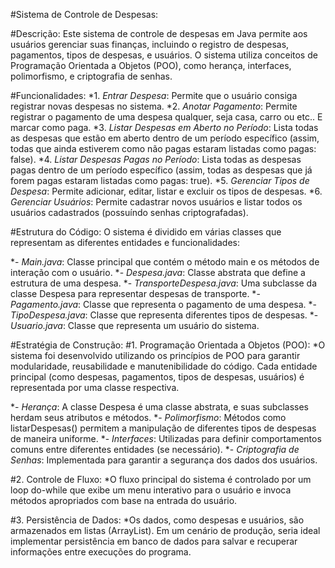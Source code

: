 #Sistema de Controle de Despesas:

#Descrição:
Este sistema de controle de despesas em Java permite aos usuários gerenciar suas finanças, incluindo o registro de despesas, pagamentos, tipos de despesas, e usuários. O sistema utiliza conceitos de Programação Orientada a Objetos (POO), como herança, interfaces, polimorfismo, e criptografia de senhas.

#Funcionalidades:
*1. *Entrar Despesa*: Permite que o usuário consiga registrar novas despesas no sistema.
*2. *Anotar Pagamento*: Permite registrar o pagamento de uma despesa qualquer, seja casa, carro ou etc.. E marcar como paga.
*3. *Listar Despesas em Aberto no Período*: Lista todas as despesas que estão em aberto dentro de um período específico (assim, todas que ainda estiverem como não pagas estaram listadas como pagas: false).
*4. *Listar Despesas Pagas no Período*: Lista todas as despesas pagas dentro de um período específico (assim, todas as despesas que já forem pagas estaram listadas como pagas: true).
*5. *Gerenciar Tipos de Despesa*: Permite adicionar, editar, listar e excluir os tipos de despesas.
*6. *Gerenciar Usuários*: Permite cadastrar novos usuários e listar todos os usuários cadastrados (possuíndo senhas criptografadas).

#Estrutura do Código:
O sistema é dividido em várias classes que representam as diferentes entidades e funcionalidades:

*- *Main.java*: Classe principal que contém o método main e os métodos de interação com o usuário.
*- *Despesa.java*: Classe abstrata que define a estrutura de uma despesa.
*- *TransporteDespesa.java*: Uma subclasse da classe Despesa para representar despesas de transporte.
*- *Pagamento.java*: Classe que representa o pagamento de uma despesa.
*- *TipoDespesa.java*: Classe que representa diferentes tipos de despesas.
*- *Usuario.java*: Classe que representa um usuário do sistema.

#Estratégia de Construção:
#1. Programação Orientada a Objetos (POO):
*O sistema foi desenvolvido utilizando os princípios de POO para garantir modularidade, reusabilidade e manutenibilidade do código. Cada entidade principal (como despesas, pagamentos, tipos de despesas, usuários) é representada por uma classe respectiva.

*- *Herança*: A classe Despesa é uma classe abstrata, e suas subclasses herdam seus atributos e métodos.
*- *Polimorfismo*: Métodos como listarDespesas() permitem a manipulação de diferentes tipos de despesas de maneira uniforme.
*- *Interfaces*: Utilizadas para definir comportamentos comuns entre diferentes entidades (se necessário).
*- *Criptografia de Senhas*: Implementada para garantir a segurança dos dados dos usuários.

#2. Controle de Fluxo:
*O fluxo principal do sistema é controlado por um loop do-while que exibe um menu interativo para o usuário e invoca métodos apropriados com base na entrada do usuário.

#3. Persistência de Dados:
*Os dados, como despesas e usuários, são armazenados em listas (ArrayList). Em um cenário de produção, seria ideal implementar persistência em banco de dados para salvar e recuperar informações entre execuções do programa.
